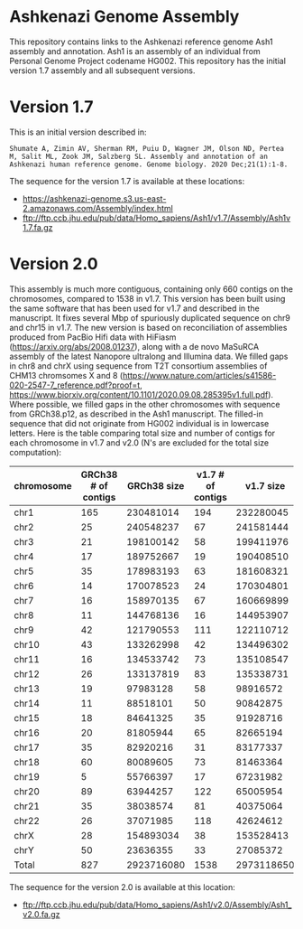 # Ashkenazi Genome Assembly
This repository contains links to the Ashkenazi reference genome Ash1 assembly and annotation.  Ash1 is an assembly of an individual from Personal Genome Project codename HG002.
This repository has the initial version 1.7 assembly and all subsequent versions.

# Version 1.7
This is an initial version described in:

`Shumate A, Zimin AV, Sherman RM, Puiu D, Wagner JM, Olson ND, Pertea M, Salit ML, Zook JM, Salzberg SL. Assembly and annotation of an Ashkenazi human reference genome. Genome biology. 2020 Dec;21(1):1-8.`

The sequence for the version 1.7 is available at these locations:

* https://ashkenazi-genome.s3.us-east-2.amazonaws.com/Assembly/index.html
* ftp://ftp.ccb.jhu.edu/pub/data/Homo_sapiens/Ash1/v1.7/Assembly/Ash1v1.7.fa.gz

# Version 2.0
This assembly is much more contiguous, containing only 660 contigs on the chromosomes, compared to 1538 in v1.7. This version has been built using the same software that has been used for v1.7 and described in the manuscript. It fixes several Mbp of spuriously duplicated sequence on chr9 and chr15 in v1.7.  The new version is based on reconciliation of assemblies produced from PacBio Hifi data with HiFiasm (https://arxiv.org/abs/2008.01237), along with a de novo MaSuRCA assembly of the latest Nanopore ultralong and Illumina data.  We filled gaps in chr8 and chrX using sequence from T2T consortium assemblies of CHM13 chromsomes X and 8 (https://www.nature.com/articles/s41586-020-2547-7_reference.pdf?proof=t, https://www.biorxiv.org/content/10.1101/2020.09.08.285395v1.full.pdf). Where possible, we filled gaps in the other chromosomes with sequence from GRCh38.p12, as described in the Ash1 manuscript.  The filled-in sequence that did not originate from HG002 individual is in lowercase letters. Here is the table comparing total size and number of contigs for each chromosome in v1.7 and v2.0 (N's are excluded for the total size computation):

|chromosome|GRCh38 # of contigs|GRCh38 size|v1.7 # of contigs|v1.7 size|v2.0 # of contigs|v2.0 size|
|----|----|----|----|----|----|----|
|chr1|165|230481014|194|232280045|43|232941810|
|chr2|25|240548237|67|241581444|28|241088594|
|chr3|21|198100142|58|199411976|22|198455190|
|chr4|17|189752667|19|190408510|32|190204789|
|chr5|35|178983193|63|181608321|28|180895704|
|chr6|14|170078523|24|170304801|20|171372493|
|chr7|16|158970135|67|160669899|43|160515359|
|chr8|11|144768136|16|144953907|1|146254838|
|chr9|42|121790553|111|122110712|51|123538660|
|chr10|43|133262998|42|134496302|12|133833314|
|chr11|16|134533742|73|135108547|17|136232750|
|chr12|26|133137819|83|135338731|17|133697965|
|chr13|19|97983128|58|98916572|18|98729624|
|chr14|11|88518101|50|90842875|12|93076130|
|chr15|18|84641325|35|91928716|41|86713045|
|chr16|20|81805944|65|82665194|42|85756159|
|chr17|35|82920216|31|83177337|27|84436288|
|chr18|60|80089605|73|81463364|51|80379216|
|chr19|5|55766397|17|67231982|12|57878605|
|chr20|89|63944257|122|65005954|60|64533361|
|chr21|35|38038574|81|40375064|45|39752918|
|chr22|26|37071985|118|42624612|10|37016933|
|chrX|28|154893034|38|153528413|1|154267970|
|chrY|50|23636355|33|27085372|27|27625515|
|Total|827|2923716080|1538|2973118650|660|2959197230| 

The sequence for the version 2.0 is available at this location:

* ftp://ftp.ccb.jhu.edu/pub/data/Homo_sapiens/Ash1/v2.0/Assembly/Ash1_v2.0.fa.gz


